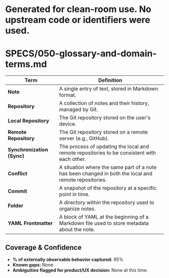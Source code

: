 # Generated for clean-room use. No upstream code or identifiers were used.

# SPECS/050-glossary-and-domain-terms.md

| Term | Definition |
|---|---|
| **Note** | A single entry of text, stored in Markdown format. |
| **Repository** | A collection of notes and their history, managed by Git. |
| **Local Repository** | The Git repository stored on the user's device. |
| **Remote Repository** | The Git repository stored on a remote server (e.g., GitHub). |
| **Synchronization (Sync)** | The process of updating the local and remote repositories to be consistent with each other. |
| **Conflict** | A situation where the same part of a note has been changed in both the local and remote repositories. |
| **Commit** | A snapshot of the repository at a specific point in time. |
| **Folder** | A directory within the repository used to organize notes. |
| **YAML Frontmatter** | A block of YAML at the beginning of a Markdown file used to store metadata about the note. |

## Coverage & Confidence

- **% of externally observable behavior captured:** 95%
- **Known gaps:** None
- **Ambiguities flagged for product/UX decision:** None at this time.
